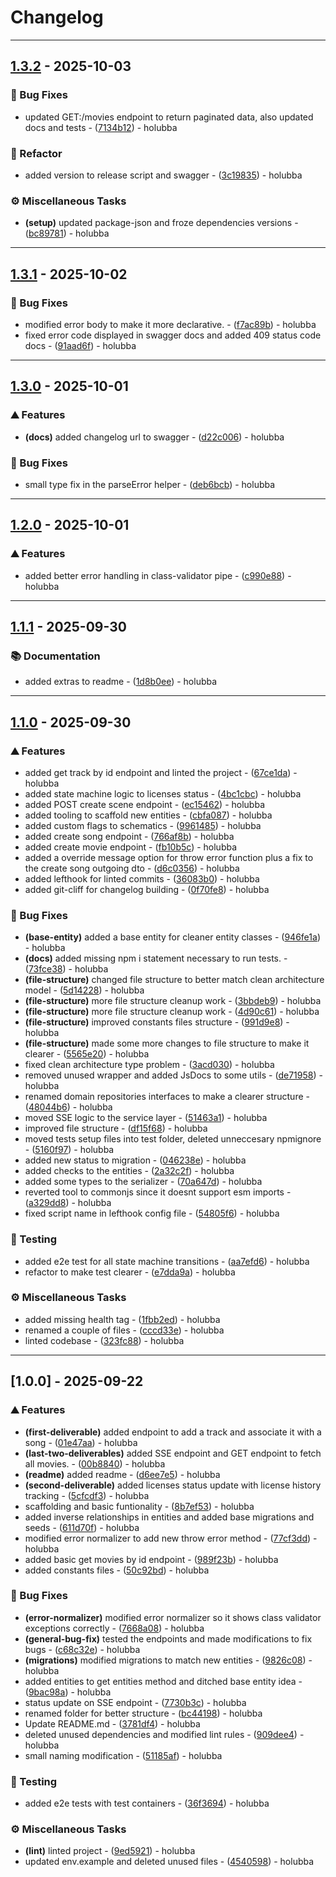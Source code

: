 # Changelog
---
## [1.3.2](https://github.com/holubba/fullstack-engineer-music-licensing-workflow-challenge/compare/v1.3.2..v1.3.1) - 2025-10-03

### 🐛 Bug Fixes

- updated GET:/movies endpoint to return paginated data, also updated docs and tests - ([7134b12](https://github.com/holubba/fullstack-engineer-music-licensing-workflow-challenge/commits/7134b1241065314b480d0799ed110ff4be031857)) - holubba

### 🚜 Refactor

- added version to release script and swagger - ([3c19835](https://github.com/holubba/fullstack-engineer-music-licensing-workflow-challenge/commits/3c19835c13e3f900d52b2c6bba641c235918a0ea)) - holubba

### ⚙️ Miscellaneous Tasks

- **(setup)** updated package-json and froze dependencies versions - ([bc89781](https://github.com/holubba/fullstack-engineer-music-licensing-workflow-challenge/commits/bc89781f65683f4bc3cc2c76f46d1753d885ec63)) - holubba

---
## [1.3.1](https://github.com/holubba/fullstack-engineer-music-licensing-workflow-challenge/compare/v1.3.1..v1.3.0) - 2025-10-02

### 🐛 Bug Fixes

- modified error body to make it more declarative. - ([f7ac89b](https://github.com/holubba/fullstack-engineer-music-licensing-workflow-challenge/commits/f7ac89b3b1734ea5741d98aa986a8eb7903b7105)) - holubba
- fixed error code displayed in swagger docs and added 409 status code docs - ([91aad6f](https://github.com/holubba/fullstack-engineer-music-licensing-workflow-challenge/commits/91aad6f1c9ac01c37e3e3702535bd06fa0b0a09f)) - holubba

---
## [1.3.0](https://github.com/holubba/fullstack-engineer-music-licensing-workflow-challenge/compare/v1.3.0..v1.2.0) - 2025-10-01

### ⛰️  Features

- **(docs)** added changelog url to swagger - ([d22c006](https://github.com/holubba/fullstack-engineer-music-licensing-workflow-challenge/commits/d22c006809ccc4eb50ba1ee0c71f0d38fb545cae)) - holubba

### 🐛 Bug Fixes

- small type fix in the parseError helper - ([deb6bcb](https://github.com/holubba/fullstack-engineer-music-licensing-workflow-challenge/commits/deb6bcb9a12bb001d3a0e554c8570460301ad5f8)) - holubba

---
## [1.2.0](https://github.com/holubba/fullstack-engineer-music-licensing-workflow-challenge/compare/v1.2.0..v1.1.1) - 2025-10-01

### ⛰️  Features

- added better error handling in class-validator pipe - ([c990e88](https://github.com/holubba/fullstack-engineer-music-licensing-workflow-challenge/commits/c990e8802208933511884b34bbe83699a0043771)) - holubba

---
## [1.1.1](https://github.com/holubba/fullstack-engineer-music-licensing-workflow-challenge/compare/v1.1.1..v1.1.0) - 2025-09-30

### 📚 Documentation

- added extras to readme - ([1d8b0ee](https://github.com/holubba/fullstack-engineer-music-licensing-workflow-challenge/commits/1d8b0eeb95690b6a596a6993e21e3f56eb596d30)) - holubba

---
## [1.1.0](https://github.com/holubba/fullstack-engineer-music-licensing-workflow-challenge/compare/v1.1.0..v1.0.0) - 2025-09-30

### ⛰️  Features

- added get track by id endpoint and linted the project - ([67ce1da](https://github.com/holubba/fullstack-engineer-music-licensing-workflow-challenge/commits/67ce1da213e7d1225fae81ee67ce25ce24cf39df)) - holubba
- added state machine logic to licenses status - ([4bc1cbc](https://github.com/holubba/fullstack-engineer-music-licensing-workflow-challenge/commits/4bc1cbc92ba9cce911b202720dfbc23dc5566f53)) - holubba
- added POST create scene endpoint - ([ec15462](https://github.com/holubba/fullstack-engineer-music-licensing-workflow-challenge/commits/ec154625c3c4b2a11f76a28c4d2776eb46c9fd62)) - holubba
- added tooling to scaffold new entities - ([cbfa087](https://github.com/holubba/fullstack-engineer-music-licensing-workflow-challenge/commits/cbfa087610c66d31f430705908bb68e8f59dfec8)) - holubba
- added custom flags to schematics - ([9961485](https://github.com/holubba/fullstack-engineer-music-licensing-workflow-challenge/commits/9961485d718fbe9d8a337daaf75c3c2dc1a2a4b5)) - holubba
- added create song endpoint - ([766af8b](https://github.com/holubba/fullstack-engineer-music-licensing-workflow-challenge/commits/766af8bb78060e86c2c137ae3b6b0672c5f8fef4)) - holubba
- added create movie endpoint - ([fb10b5c](https://github.com/holubba/fullstack-engineer-music-licensing-workflow-challenge/commits/fb10b5ca0bb8b36e1fc8a957364a1ac2e5db027b)) - holubba
- added a override message option for throw error function plus a fix to the create song outgoing dto - ([d6c0356](https://github.com/holubba/fullstack-engineer-music-licensing-workflow-challenge/commits/d6c0356198c6f826fc1c6adfdc4a1429ce29d926)) - holubba
- added lefthook for linted commits - ([36083b0](https://github.com/holubba/fullstack-engineer-music-licensing-workflow-challenge/commits/36083b0a2ec989c659a81646fbfeb898e556f726)) - holubba
- added git-cliff for changelog building - ([0f70fe8](https://github.com/holubba/fullstack-engineer-music-licensing-workflow-challenge/commits/0f70fe84eca9e0e69c889a78541ea44b4cdb3cd6)) - holubba

### 🐛 Bug Fixes

- **(base-entity)** added a base entity for cleaner entity classes - ([946fe1a](https://github.com/holubba/fullstack-engineer-music-licensing-workflow-challenge/commits/946fe1a6d79c7599ff887bebdfff8de585c1e411)) - holubba
- **(docs)** added missing npm i statement necessary to run tests. - ([73fce38](https://github.com/holubba/fullstack-engineer-music-licensing-workflow-challenge/commits/73fce380fa6d096c9380227d69bee809785842d1)) - holubba
- **(file-structure)** changed file structure to better match clean architecture model - ([5d14228](https://github.com/holubba/fullstack-engineer-music-licensing-workflow-challenge/commits/5d142280a9fd3a93d11df8b5ef346750aa510f4e)) - holubba
- **(file-structure)** more file structure cleanup work - ([3bbdeb9](https://github.com/holubba/fullstack-engineer-music-licensing-workflow-challenge/commits/3bbdeb958caab503b5186e013d1b7ba2facd3ee6)) - holubba
- **(file-structure)** more file structure cleanup work - ([4d90c61](https://github.com/holubba/fullstack-engineer-music-licensing-workflow-challenge/commits/4d90c61c4c8a8a5ac71ec84400e37a5f8f435722)) - holubba
- **(file-structure)** improved constants files structure - ([991d9e8](https://github.com/holubba/fullstack-engineer-music-licensing-workflow-challenge/commits/991d9e867dc4dc1f948f09b46008cc8029b92cd4)) - holubba
- **(file-structure)** made some more changes to file structure to make it clearer - ([5565e20](https://github.com/holubba/fullstack-engineer-music-licensing-workflow-challenge/commits/5565e20e06cb177e287e0ada88270167a4ff3529)) - holubba
- fixed clean architecture type problem - ([3acd030](https://github.com/holubba/fullstack-engineer-music-licensing-workflow-challenge/commits/3acd0305f071c886dd134d02ec2cc1c0f4293366)) - holubba
- removed unused wrapper and added JsDocs to some utils - ([de71958](https://github.com/holubba/fullstack-engineer-music-licensing-workflow-challenge/commits/de71958eb60340fa63d7406e74e64899c85942aa)) - holubba
- renamed domain repositories interfaces to make a clearer structure - ([48044b6](https://github.com/holubba/fullstack-engineer-music-licensing-workflow-challenge/commits/48044b6c6f65a9fd036a89c5437c66eca62cff2c)) - holubba
- moved SSE logic to the service layer - ([51463a1](https://github.com/holubba/fullstack-engineer-music-licensing-workflow-challenge/commits/51463a1bbbfdd763ba2f906527bc4395816b8cf6)) - holubba
- improved file structure - ([df15f68](https://github.com/holubba/fullstack-engineer-music-licensing-workflow-challenge/commits/df15f689f4c8849da30365000dc3c06fa4ef7387)) - holubba
- moved tests setup files into test folder, deleted unneccesary npmignore - ([5160f97](https://github.com/holubba/fullstack-engineer-music-licensing-workflow-challenge/commits/5160f9784283bbcd126b149606e3afffb48f1581)) - holubba
- added new status to migration - ([046238e](https://github.com/holubba/fullstack-engineer-music-licensing-workflow-challenge/commits/046238e11a0256ef26d0ed3a5c72f744af9fd83f)) - holubba
- added checks to the entities - ([2a32c2f](https://github.com/holubba/fullstack-engineer-music-licensing-workflow-challenge/commits/2a32c2fde284510d9749259d214653fbe928c506)) - holubba
- added some types to the serializer - ([70a647d](https://github.com/holubba/fullstack-engineer-music-licensing-workflow-challenge/commits/70a647dd00de6aa07332bc4cac5ae80e1c206bcd)) - holubba
- reverted tool to commonjs since it doesnt support esm imports - ([a329dd8](https://github.com/holubba/fullstack-engineer-music-licensing-workflow-challenge/commits/a329dd8da64f53b2e6b5df22ae9f3d1088f614ad)) - holubba
- fixed script name in lefthook config file - ([54805f6](https://github.com/holubba/fullstack-engineer-music-licensing-workflow-challenge/commits/54805f6ab8c3f326badc3bff1e99027d497ae09d)) - holubba

### 🧪 Testing

- added e2e test for all state machine transitions - ([aa7efd6](https://github.com/holubba/fullstack-engineer-music-licensing-workflow-challenge/commits/aa7efd6cc2e4118094835cf53aae30861f0db6a0)) - holubba
- refactor to make test clearer - ([e7dda9a](https://github.com/holubba/fullstack-engineer-music-licensing-workflow-challenge/commits/e7dda9a1e0a5d3df4d7b8eb71c66b3a8931d57a1)) - holubba

### ⚙️ Miscellaneous Tasks

- added missing health tag - ([1fbb2ed](https://github.com/holubba/fullstack-engineer-music-licensing-workflow-challenge/commits/1fbb2edcf7e1402e3f6068ad940e3831919bfa52)) - holubba
- renamed a couple of files - ([cccd33e](https://github.com/holubba/fullstack-engineer-music-licensing-workflow-challenge/commits/cccd33eec39dc459a55d6f631cab729a61ed5d5a)) - holubba
- linted codebase - ([323fc88](https://github.com/holubba/fullstack-engineer-music-licensing-workflow-challenge/commits/323fc88ec9c297ec182853a8c70fbb129d01c263)) - holubba

---
## [1.0.0] - 2025-09-22

### ⛰️  Features

- **(first-deliverable)** added endpoint to add a track and associate it with a song - ([01e47aa](https://github.com/holubba/fullstack-engineer-music-licensing-workflow-challenge/commits/01e47aab0acca47d71e4f25096e257ed74e5b959)) - holubba
- **(last-two-deliverables)** added SSE endpoint and GET endpoint to fetch all movies. - ([00b8840](https://github.com/holubba/fullstack-engineer-music-licensing-workflow-challenge/commits/00b8840422141efa95637231453bc587d69027ac)) - holubba
- **(readme)** added readme - ([d6ee7e5](https://github.com/holubba/fullstack-engineer-music-licensing-workflow-challenge/commits/d6ee7e5193dd71c02ade16f208aea0afc938ec9b)) - holubba
- **(second-deliverable)** added licenses status update with license history tracking - ([5cfcdf3](https://github.com/holubba/fullstack-engineer-music-licensing-workflow-challenge/commits/5cfcdf3953dbd7e13b2af348a74ad44bb3bf8e14)) - holubba
- scaffolding and basic funtionality - ([8b7ef53](https://github.com/holubba/fullstack-engineer-music-licensing-workflow-challenge/commits/8b7ef53925e77ce81b6fb038c97958390a56be55)) - holubba
- added inverse relationships in entities and added base migrations and seeds - ([611d70f](https://github.com/holubba/fullstack-engineer-music-licensing-workflow-challenge/commits/611d70fef540b654bcd0aa42152aa698fb6c644b)) - holubba
- modified error normalizer to add new throw error method - ([77cf3dd](https://github.com/holubba/fullstack-engineer-music-licensing-workflow-challenge/commits/77cf3dd825601c885ee67b1414b375e0f51e4935)) - holubba
- added basic get movies by id endpoint - ([989f23b](https://github.com/holubba/fullstack-engineer-music-licensing-workflow-challenge/commits/989f23b91e921e3c937763f28c79948db6a66ca5)) - holubba
- added constants files - ([50c92bd](https://github.com/holubba/fullstack-engineer-music-licensing-workflow-challenge/commits/50c92bdef2276a1aff9300de35cd9c11811437c7)) - holubba

### 🐛 Bug Fixes

- **(error-normalizer)** modified error normalizer so it shows class validator exceptions correctly - ([7668a08](https://github.com/holubba/fullstack-engineer-music-licensing-workflow-challenge/commits/7668a08a7b7874124bd35e24af8f76f98c72d4c0)) - holubba
- **(general-bug-fix)** tested the endpoints and made modifications to fix bugs - ([c68c32e](https://github.com/holubba/fullstack-engineer-music-licensing-workflow-challenge/commits/c68c32e6523912555268f9d5eae1efe893430929)) - holubba
- **(migrations)** modified migrations to match new entities - ([9826c08](https://github.com/holubba/fullstack-engineer-music-licensing-workflow-challenge/commits/9826c08654985e65d2806f81d93a5441a75b6932)) - holubba
- added entities to get entities method and ditched base entity idea - ([9bac98a](https://github.com/holubba/fullstack-engineer-music-licensing-workflow-challenge/commits/9bac98ab1aa0e9372ee588a3bcaf4a28ac47a9b2)) - holubba
- status update on SSE endpoint - ([7730b3c](https://github.com/holubba/fullstack-engineer-music-licensing-workflow-challenge/commits/7730b3c94a8d6f8fbc268bcd4bc43bf2b29e5086)) - holubba
- renamed folder for better structure - ([bc44198](https://github.com/holubba/fullstack-engineer-music-licensing-workflow-challenge/commits/bc441980db11fd0ea8c2ab1c3b7c7fc87b8f1d87)) - holubba
- Update README.md - ([3781df4](https://github.com/holubba/fullstack-engineer-music-licensing-workflow-challenge/commits/3781df462fcee009977c5d16d47de3611d725c5c)) - holubba
- deleted unused dependencies and modified lint rules - ([909dee4](https://github.com/holubba/fullstack-engineer-music-licensing-workflow-challenge/commits/909dee414f942c75cf4182e1d81a3155f02f9469)) - holubba
- small naming modification - ([51185af](https://github.com/holubba/fullstack-engineer-music-licensing-workflow-challenge/commits/51185afd17f609ed82a0272e8dcd449a99353ae1)) - holubba

### 🧪 Testing

- added e2e tests with test containers - ([36f3694](https://github.com/holubba/fullstack-engineer-music-licensing-workflow-challenge/commits/36f3694f767463d1d23bee9e57502985caf5764c)) - holubba

### ⚙️ Miscellaneous Tasks

- **(lint)** linted project - ([9ed5921](https://github.com/holubba/fullstack-engineer-music-licensing-workflow-challenge/commits/9ed59217074189c7874e1c49ea7eb06fffad12ae)) - holubba
- updated env.example and deleted unused files - ([4540598](https://github.com/holubba/fullstack-engineer-music-licensing-workflow-challenge/commits/4540598ffae5262bc3716019d365a5e1a041cad0)) - holubba

